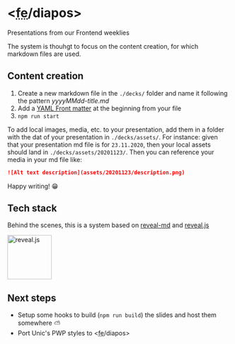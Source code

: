 # <<abbr title="frontend">fe</abbr>/diapos>

Presentations from our Frontend weeklies

The system is thouhgt to focus on the content creation, for which markdown files are used.

## Content creation

1. Create a new markdown file in the `./decks/` folder and name it following the pattern _yyyyMMdd-title.md_
2. Add a [YAML Front matter](https://github.com/webpro/reveal-md#yaml-front-matter) at the beginning from your file
3. `npm run start`

To add local images, media, etc. to your presentation, add them in a folder with the dat of your presentation in `./decks/assets/`.
For instance: given that your presentation md file is for `23.11.2020`, then your local assets should land in `./decks/assets/20201123/`.
Then you can reference your media in your md file like:

```md
![Alt text description](assets/20201123/description.png)
```

Happy writing! 😁

## Tech stack

Behind the scenes, this is a system based on [reveal-md](https://github.com/webpro/reveal-md) and [reveal.js](https://revealjs.com/)

<img src="https://hakim-static.s3.amazonaws.com/reveal-js/logo/v1/reveal-black-text.svg" alt="reveal.js" height="100">

## Next steps

- Setup some hooks to build (`npm run build`) the slides and host them somewhere ⛅️
- Port Unic's PWP styles to <<abbr title="frontend">fe</abbr>/diapos>
